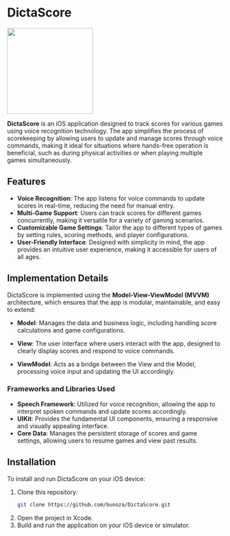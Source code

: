 # DictaScore

<img src="https://github.com/bunoza/DictaScore/assets/61355658/8f566878-af2e-4fbd-baa4-196f1f131037" width="200" height="200" />

**DictaScore** is an iOS application designed to track scores for various games using voice recognition technology. The app simplifies the process of scorekeeping by allowing users to update and manage scores through voice commands, making it ideal for situations where hands-free operation is beneficial, such as during physical activities or when playing multiple games simultaneously.

## Features

- **Voice Recognition**: The app listens for voice commands to update scores in real-time, reducing the need for manual entry.
- **Multi-Game Support**: Users can track scores for different games concurrently, making it versatile for a variety of gaming scenarios.
- **Customizable Game Settings**: Tailor the app to different types of games by setting rules, scoring methods, and player configurations.
- **User-Friendly Interface**: Designed with simplicity in mind, the app provides an intuitive user experience, making it accessible for users of all ages.

## Implementation Details

DictaScore is implemented using the **Model-View-ViewModel (MVVM)** architecture, which ensures that the app is modular, maintainable, and easy to extend:

- **Model**: Manages the data and business logic, including handling score calculations and game configurations.
  
- **View**: The user interface where users interact with the app, designed to clearly display scores and respond to voice commands.
  
- **ViewModel**: Acts as a bridge between the View and the Model, processing voice input and updating the UI accordingly.

### Frameworks and Libraries Used

- **Speech Framework**: Utilized for voice recognition, allowing the app to interpret spoken commands and update scores accordingly.
- **UIKit**: Provides the fundamental UI components, ensuring a responsive and visually appealing interface.
- **Core Data**: Manages the persistent storage of scores and game settings, allowing users to resume games and view past results.

## Installation

To install and run DictaScore on your iOS device:

1. Clone this repository:
   ```bash
   git clone https://github.com/bunoza/DictaScore.git
   ```
2. Open the project in Xcode.
3. Build and run the application on your iOS device or simulator.
